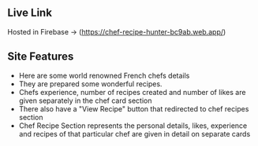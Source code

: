 ## Live Link
Hosted in Firebase -> (https://chef-recipe-hunter-bc9ab.web.app/)
## Site Features
* Here are some world renowned French chefs details
* They are prepared some wonderful recipes.
* Chefs experience, number of recipes created and number of likes are given separately in the chef card section
* There also have a "View Recipe" button that redirected to chef recipes section
* Chef Recipe Section represents the personal details, likes, experience and recipes of that particular chef are given in detail on separate cards